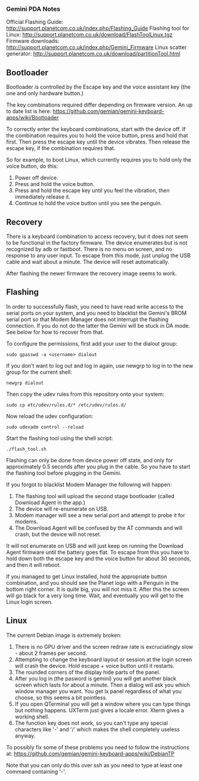 ### Gemini PDA Notes

Official Flashing Guide: http://support.planetcom.co.uk/index.php/Flashing_Guide
Flashing tool for Linux: http://support.planetcom.co.uk/download/FlashToolLinux.tgz
Firmware downloads: http://support.planetcom.co.uk/index.php/Gemini_Firmware
Linux scatter generator: http://support.planetcom.co.uk/download/partitionTool.html

## Bootloader

Bootloader is controlled by the Escape key and the voice assistant key (the one and only hardware button.)

The key combinations required differ depending on firmware version. An up to date list is here: https://github.com/gemian/gemini-keyboard-apps/wiki/Bootloader

To correctly enter the keyboard combinations, start with the device off. If the combination requires you to hold the voice button, press and hold that first. Then press the escape key until the device vibrates. Then release the escape key, if the combination requires that.

So for example, to boot Linux, which currently requires you to hold only the voice button, do this:

1. Power off device.
2. Press and hold the voice button.
3. Press and hold the escape key until you feel the vibration, then immediately release it.
4. Continue to hold the voice button until you see the penguin.

## Recovery

There is a keyboard combination to access recovery, but it does not seem to be functional in the factory firmware. The device enumerates but is not recognized by adb or fastboot. There is no menu on screen, and no response to any user input. To escape from this mode, just unplug the USB cable and wait about a minute. The device will reset automatically.

After flashing the newer firmware the recovery image seems to work.

## Flashing

In order to successfully flash, you need to have read write access to the serial ports on your system, and you need to blacklist the Gemini's BROM serial port so that Modem Manager does not interrupt the flashing connection. If you do not do the latter the Gemini will be stuck in DA mode. See below for how to recover from that.

To configure the permissions, first add your user to the dialout group:

    sudo gpasswd -a <username> dialout

If you don't want to log out and log in again, use newgrp to log in to the new group for the current shell:

    newgrp dialout

Then copy the udev rules from this repository onto your system:

    sudo cp etc/udev/rules.d/* /etc/udev/rules.d/

Now reload the udev configuration:

    sudo udevadm control --reload

Start the flashing tool using the shell script:

    ./flash_tool.sh

Flashing can only be done from device power off state, and only for approximately 0.5 seconds after you plug in the cable. So you have to start the flashing tool before plugging in the Gemini.

If you forgot to blacklist Modem Manager the following will happen:

1. The flashing tool will upload the second stage bootloader (called Download Agent in the app.)
2. The device will re-enumerate on USB.
3. Modem manager will see a new serial port and attempt to probe it for modems.
4. The Download Agent will be confused by the AT commands and will crash, but the device will not reset.

It will not enumerate on USB and will just keep on running the Download Agent firmware until the battery goes flat. To escape from this you have to hold down both the escape key and the voice button for about 30 seconds, and then it will reboot.

If you managed to get Linux installed, hold the appropriate button combination, and you should see the Planet logo with a Penguin in the bottom right corner. It is quite big, you will not miss it. After this the screen will go black for a very long time. Wait, and eventually you will get to the Linux login screen.

## Linux

The current Debian image is extremely broken:

1. There is no GPU driver and the screen redraw rate is excruciatingly slow - about 2 frames per second.
2. Attempting to change the keyboard layout or session at the login screen will crash the device. Hold escape + voice button until it restarts.
3. The rounded corners of the display hide parts of the panel.
4. After you log in (the pasword is gemini) you will get another black screen which lasts for about a minute. Then a dialog will ask you which window manager you want. You get lx panel regardless of what you choose, so this seems a bit pointless.
5. If you open QTerminal you will get a window where you can type things but nothing happens. UXTerm just gives a locale error. Xterm gives a working shell.
6. The function key does not work, so you can't type any special characters like '-' and '/' which makes the shell completely useless anyway.

To possibly fix some of these problems you need to follow the instructions at: https://github.com/gemian/gemini-keyboard-apps/wiki/DebianTP

Note that you can only do this over ssh as you need to type at least one command containing '-'.



